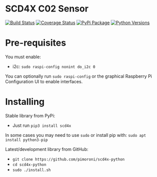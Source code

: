 # SCD4X C02 Sensor

[![Build Status](https://shields.io/github/workflow/status/pimoroni/scd4x-python/Python%20Tests.svg)](https://github.com/pimoroni/scd4x-python/actions/workflows/test.yml)
[![Coverage Status](https://coveralls.io/repos/github/pimoroni/scd4x-python/badge.svg?branch=master)](https://coveralls.io/github/pimoroni/scd4x-python?branch=master)
[![PyPi Package](https://img.shields.io/pypi/v/scd4x.svg)](https://pypi.python.org/pypi/scd4x)
[![Python Versions](https://img.shields.io/pypi/pyversions/scd4x.svg)](https://pypi.python.org/pypi/scd4x)

# Pre-requisites

You must enable:

* i2c: `sudo raspi-config nonint do_i2c 0`

You can optionally run `sudo raspi-config` or the graphical Raspberry Pi Configuration UI to enable interfaces.

# Installing

Stable library from PyPi:

* Just run `pip3 install scd4x`

In some cases you may need to use `sudo` or install pip with: `sudo apt install python3-pip`

Latest/development library from GitHub:

* `git clone https://github.com/pimoroni/scd4x-python`
* `cd scd4x-python`
* `sudo ./install.sh`

